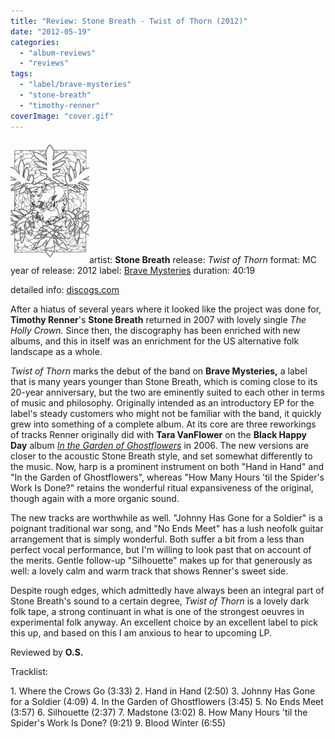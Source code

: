 ```yaml
---
title: "Review: Stone Breath - Twist of Thorn (2012)"
date: "2012-05-19"
categories: 
  - "album-reviews"
  - "reviews"
tags: 
  - "label/brave-mysteries"
  - "stone-breath"
  - "timothy-renner"
coverImage: "cover.gif"
---
```


[![](images/cover.gif "stonebreath_twistofthorn")](http://www.eveningoflight.nl/wordpress/wp-content/uploads/2012/05/cover.gif)artist: **Stone Breath** release: _Twist of Thorn_ format: MC year of release: 2012 label: [Brave Mysteries](http://www.bravemysteries.com/) duration: 40:19

detailed info: [discogs.com](http://www.discogs.com/Stone-Breath-Twist-Of-Thorn/release/3605476)

After a hiatus of several years where it looked like the project was done for, **Timothy Renner**'s **Stone Breath** returned in 2007 with lovely single _The Holly Crown._ Since then, the discography has been enriched with new albums, and this in itself was an enrichment for the US alternative folk landscape as a whole.

_Twist of Thorn_ marks the debut of the band on **Brave Mysteries,** a label that is many years younger than Stone Breath, which is coming close to its 20-year anniversary, but the two are eminently suited to each other in terms of music and philosophy. Originally intended as an introductory EP for the label's steady customers who might not be familiar with the band, it quickly grew into something of a complete album. At its core are three reworkings of tracks Renner originally did with **Tara VanFlower** on the **Black Happy Day** album _[In the Garden of Ghostflowers](http://www.eveningoflight.nl/2007/09/01/review-black-happy-day-in-the-garden-of-ghostflowers-2006/ "Review: Black Happy Day – In the Garden of Ghostflowers (2006)")_ in 2006. The new versions are closer to the acoustic Stone Breath style, and set somewhat differently to the music. Now, harp is a prominent instrument on both "Hand in Hand" and "In the Garden of Ghostflowers", whereas "How Many Hours 'til the Spider's Work Is Done?" retains the wonderful ritual expansiveness of the original, though again with a more organic sound.

The new tracks are worthwhile as well. "Johnny Has Gone for a Soldier" is a poignant traditional war song, and "No Ends Meet" has a lush neofolk guitar arrangement that is simply wonderful. Both suffer a bit from a less than perfect vocal performance, but I'm willing to look past that on account of the merits. Gentle follow-up "Silhouette" makes up for that generously as well: a lovely calm and warm track that shows Renner's sweet side.

Despite rough edges, which admittedly have always been an integral part of Stone Breath's sound to a certain degree, _Twist of Thorn_ is a lovely dark folk tape, a strong continuant in what is one of the strongest oeuvres in experimental folk anyway. An excellent choice by an excellent label to pick this up, and based on this I am anxious to hear to upcoming LP.

Reviewed by **O.S.**

Tracklist:

1\. Where the Crows Go (3:33) 2. Hand in Hand (2:50) 3. Johnny Has Gone for a Soldier (4:09) 4. In the Garden of Ghostflowers (3:45) 5. No Ends Meet (3:57) 6. Silhouette (2:37) 7. Madstone (3:02) 8. How Many Hours 'til the Spider's Work Is Done? (9:21) 9. Blood Winter (6:55)
